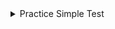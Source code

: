 <details>
  <summary>Practice Simple Test</summary>


####  해당 함수에 대한 test 코드 작성
```javascript
export function transformToNumber(value) {
  return +value;
}
```


#### Test
```javascript

import { it, expect } from 'vitest';
import { transformToNumber } from './numbers.js';

it('should be a number type', () => {
    const num = '123'

    const result = typeof(transformToNumber('123'))

    expect(result).toBe('number')
})

it("should be a number type", () => {
    const input = '1';

    const result = transformToNumber(input);

    expect(result).toBeTypeOf('number')
})

it("should yield NaN for non-transformable values", () => {
    const input = 'invalid';

    const result = transformToNumber(input);

    expect(result).toBeNaN()
})


```

</details>

